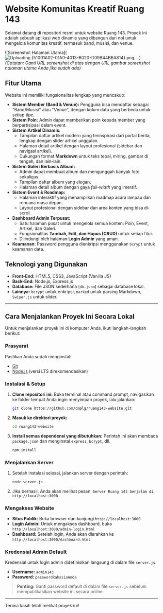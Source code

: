 # Website Komunitas Kreatif Ruang 143

Selamat datang di repositori resmi untuk website Ruang 143. Proyek ini adalah sebuah aplikasi web dinamis yang dibangun dari nol untuk mengelola komunitas kreatif, termasuk band, musisi, dan venue.

![Screenshot Halaman Utama](![Uploading {51001A02-01A0-4013-B020-D09B44BBA814}.png…]()
) 
*(Catatan: Ganti URL screenshot di atas dengan URL gambar screenshot halaman utama Anda jika sudah ada)*

## Fitur Utama

Website ini memiliki fungsionalitas lengkap yang mencakup:

*   **Sistem Member (Band & Venue):** Pengguna bisa mendaftar sebagai "Band/Musisi" atau "Venue", dengan kolom data yang berbeda untuk setiap tipe.
*   **Sistem Poin:** Admin dapat memberikan poin kepada member yang berpartisipasi dalam event.
*   **Sistem Artikel Dinamis:**
    *   Tampilan daftar artikel modern yang terinspirasi dari portal berita, lengkap dengan slider artikel unggulan.
    *   Halaman detail artikel dengan layout profesional (sidebar dan navigasi artikel).
    *   Dukungan format **Markdown** untuk teks tebal, miring, gambar di tengah, dan lain-lain.
*   **Sistem Galeri Berbasis Album:**
    *   Admin dapat membuat album dan mengunggah banyak foto sekaligus.
    *   Tampilan daftar album yang elegan.
    *   Halaman detail album dengan gaya *full-width* yang imersif.
*   **Sistem Event & Roadmap:**
    *   Halaman interaktif yang menampilkan roadmap acara lampau dan rencana masa depan.
    *   Layout profesional dengan sidebar dan area konten yang bisa di-scroll.
*   **Dashboard Admin Terpusat:**
    *   Satu halaman pusat untuk mengelola semua konten: Poin, Event, Artikel, dan Galeri.
    *   Fungsionalitas **Tambah, Edit, dan Hapus (CRUD)** untuk setiap fitur.
    *   Dilindungi oleh halaman **Login Admin** yang aman.
*   **Keamanan:** Password pengguna dienkripsi menggunakan `bcrypt` untuk keamanan data.

## Teknologi yang Digunakan

*   **Front-End:** HTML5, CSS3, JavaScript (Vanilla JS)
*   **Back-End:** Node.js, Express.js
*   **Database:** File JSON sederhana (`db.json`) sebagai database lokal.
*   **Lainnya:** `bcrypt` untuk enkripsi, `marked` untuk parsing Markdown, `Swiper.js` untuk slider.

---

## Cara Menjalankan Proyek Ini Secara Lokal

Untuk menjalankan proyek ini di komputer Anda, ikuti langkah-langkah berikut:

### Prasyarat

Pastikan Anda sudah menginstal:
*   [Git](https://git-scm.com/downloads)
*   [Node.js](https://nodejs.org/) (versi LTS direkomendasikan)

### Instalasi & Setup

1.  **Clone repositori ini:**
    Buka terminal atau command prompt, navigasikan ke folder tempat Anda ingin menyimpan proyek, lalu jalankan:
    ```bash
    git clone https://github.com/cmplg/ruang143-website.git
    ```

2.  **Masuk ke direktori proyek:**
    ```bash
    cd ruang143-website
    ```

3.  **Install semua dependensi yang dibutuhkan:**
    Perintah ini akan membaca `package.json` dan menginstal `express`, `bcrypt`, dll.
    ```bash
    npm install
    ```

### Menjalankan Server

1.  Setelah instalasi selesai, jalankan server dengan perintah:
    ```bash
    node server.js
    ```
2.  Jika berhasil, Anda akan melihat pesan: `Server Ruang 143 berjalan di http://localhost:3000`

### Mengakses Website

*   **Situs Publik:** Buka browser dan kunjungi `http://localhost:3000`
*   **Login Admin:** Untuk mengakses dashboard, buka `http://localhost:3000/admin-login.html`
*   **Dashboard:** Setelah login, Anda akan diarahkan ke `http://localhost:3000/dashboard.html`

### Kredensial Admin Default

Kredensial untuk login admin didefinisikan langsung di dalam file `server.js`.

*   **Username:** `admin143`
*   **Password:** `passwordRahasiaAnda`

> **Penting:** Ganti password default di dalam file `server.js` sebelum mempublikasikan website ini secara online.

---

Terima kasih telah melihat proyek ini!

